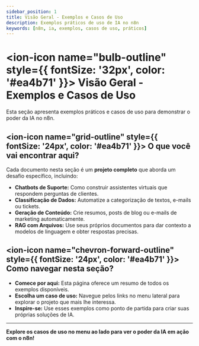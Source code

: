 ```yaml
---
sidebar_position: 1
title: Visão Geral - Exemplos e Casos de Uso
description: Exemplos práticos de uso de IA no n8n
keywords: [n8n, ia, exemplos, casos de uso, práticos]
---
```


# <ion-icon name="bulb-outline" style={{ fontSize: '32px', color: '#ea4b71' }}></ion-icon> Visão Geral - Exemplos e Casos de Uso

Esta seção apresenta exemplos práticos e casos de uso para demonstrar o poder da IA no n8n.

## <ion-icon name="grid-outline" style={{ fontSize: '24px', color: '#ea4b71' }}></ion-icon> O que você vai encontrar aqui?

Cada documento nesta seção é um **projeto completo** que aborda um desafio específico, incluindo:

- **Chatbots de Suporte:** Como construir assistentes virtuais que respondem perguntas de clientes.
- **Classificação de Dados:** Automatize a categorização de textos, e-mails ou tickets.
- **Geração de Conteúdo:** Crie resumos, posts de blog ou e-mails de marketing automaticamente.
- **RAG com Arquivos:** Use seus próprios documentos para dar contexto a modelos de linguagem e obter respostas precisas.

## <ion-icon name="chevron-forward-outline" style={{ fontSize: '24px', color: '#ea4b71' }}></ion-icon> Como navegar nesta seção?

- **Comece por aqui:** Esta página oferece um resumo de todos os exemplos disponíveis.
- **Escolha um caso de uso:** Navegue pelos links no menu lateral para explorar o projeto que mais lhe interessa.
- **Inspire-se:** Use esses exemplos como ponto de partida para criar suas próprias soluções de IA.

---

**Explore os casos de uso no menu ao lado para ver o poder da IA em ação com o n8n!**
